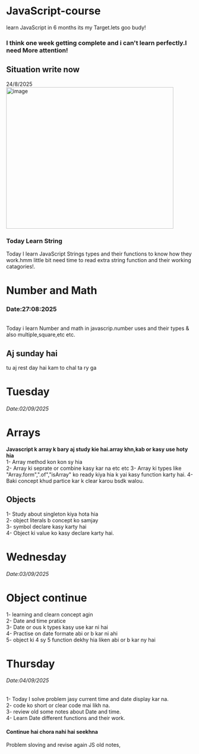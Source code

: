 # JavaScript-course
learn JavaScript in 6 months its my Target.lets goo budy!

 <h3>I think one week getting complete and i can't learn perfectly.I need More attention!</h3>

<h2>Situation write now</h2> 
24/8/2025
<img width="450" height="380" alt="image" src="https://github.com/user-attachments/assets/8a011652-514d-4c8a-b04a-1f69853d9d9a" />

<h3>Today Learn String</h3>
<p>Today I learn JavaScript Strings types and their functions to know how they work.hmm little bit need time to read extra string function and their working catagories!.</p>


# Number and Math
<P>
 <h3>Date:27:08:2025</h3><br>
 Today i learn Number and math in javascrip.number uses and their types & also multiple,square,etc etc.
</P>

<h2>Aj sunday hai</h2>
<p>tu aj rest day hai kam to chal ta ry ga</p>

# Tuesday
<h6>Date:02/09/2025</h6>
<h1>Arrays</h1>
<p><B>Javascript k array k bary aj study kie hai.array khn,kab or kasy use hoty hia</B></br>
1- Array method kon kon sy hia</br>
2- Array ki seprate or combine kasy kar na etc etc
3- Array ki types like "Array.form",".of","isArray" ko ready kiya hia k yai kasy function karty hai.
4- Baki concept khud partice kar k clear karou bsdk walou.
</p>
<h2>Objects </h2>
<p>1- Study about singleton kiya hota hia</br>
 2- object literals b concept ko samjay</br>
 3- symbol declare kasy karty hai</br>
 4- Object ki value ko kasy declare karty hai.
</p>

# Wednesday
<h6>Date:03/09/2025</h6>
<h1>Object continue</h1>
<p>1- learning and clearn concept agin</br>
2- Date and time pratice </br>
3- Date or ous k types kasy use kar ni hai</br>
4- Practise on date formate abi or b kar ni ahi</br>
5- object ki 4 sy 5 function dekhy hia liken abi or b kar ny hai</br>
</p>

# Thursday
<h6>Date:04/09/2025</h6>
<p>1- Today I solve problem jasy current time and date display kar na.</br>
2- code ko short or clear code mai likh na.</br>
3- review old some notes about Date and time.</br>
4- Learn Date different functions and their work.
</p>

<h4>Continue hai chora nahi hai seekhna</h4>
<P>Problem sloving and revise again JS old notes,</P>
